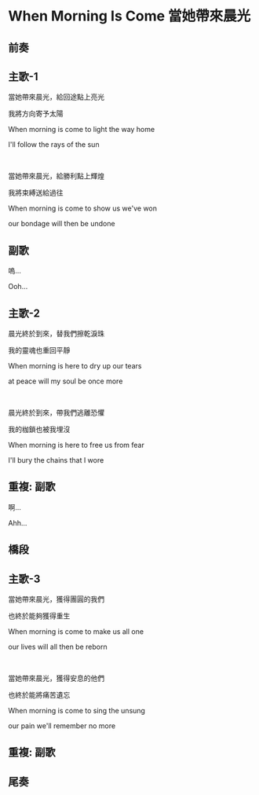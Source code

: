 # When Morning Is Come 當她帶來晨光

## 前奏

## 主歌-1

當她帶來晨光，給回途點上亮光

我將方向寄予太陽

When morning is come to light the way home

I'll follow the rays of the sun

<br>

當她帶來晨光，給勝利點上輝煌

我將束縛送給過往

When morning is come to show us we've won

our bondage will then be undone

## 副歌

嗚...

Ooh...

## 主歌-2

晨光終於到來，替我們擦乾淚珠

我的靈魂也重回平靜

When morning is here to dry up our tears

at peace will my soul be once more

<br>

晨光終於到來，帶我們逃離恐懼

我的枷鎖也被我埋沒

When morning is here to free us from fear

I'll bury the chains that I wore

## 重複: 副歌

啊...

Ahh...

## 橋段

## 主歌-3

當她帶來晨光，獲得團圓的我們

也終於能夠獲得重生

When morning is come to make us all one

our lives will all then be reborn

<br>

當她帶來晨光，獲得安息的他們

也終於能將痛苦遺忘

When morning is come to sing the unsung

our pain we'll remember no more

## 重複: 副歌

## 尾奏

